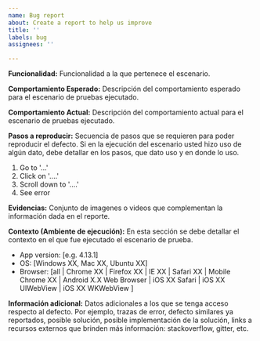 ```yaml
---
name: Bug report
about: Create a report to help us improve
title: ''
labels: bug
assignees: ''

---
```


**Funcionalidad:**
Funcionalidad a la que pertenece el escenario.

**Comportamiento Esperado:**
Descripción del comportamiento esperado para el escenario de pruebas ejecutado.

**Comportamiento Actual:**
Descripción del comportamiento actual para el escenario de pruebas ejecutado.

**Pasos a reproducir:**
Secuencia de pasos que se requieren para poder reproducir el defecto. Si en la ejecución del escenario usted hizo uso de algún dato, debe detallar en los pasos, que dato uso y en donde lo uso.
1. Go to '...'
2. Click on '....'
3. Scroll down to '....'
4. See error

**Evidencias:**
Conjunto de imagenes o videos que complementan la información dada en el reporte.

**Contexto (Ambiente de ejecución):**
En esta sección se debe detallar el contexto en el que fue ejecutado el escenario de prueba.
 - App version: [e.g. 4.13.1]
 - OS: [Windows XX, Mac XX, Ubuntu XX]
 - Browser: [all | Chrome XX | Firefox XX | IE XX | Safari XX | Mobile Chrome XX |  Android X.X Web Browser | iOS XX Safari | iOS XX UIWebView | iOS XX  WKWebView ]

**Información adicional:**
Datos adicionales a los que se tenga acceso respecto al defecto. Por ejemplo, trazas de error, defecto similares ya reportados, posible solución, posible implementación de la solución, links a recursos externos que brinden más información: stackoverflow, gitter, etc.
